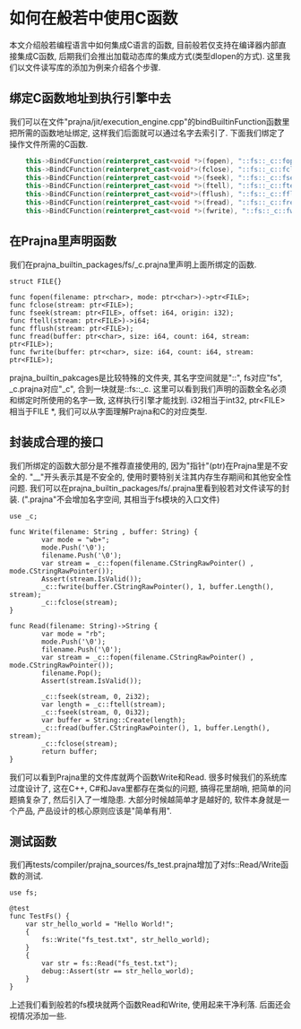 # 如何在般若中使用C函数

本文介绍般若编程语言中如何集成C语言的函数, 目前般若仅支持在编译器内部直接集成C函数, 后期我们会推出加载动态库的集成方式(类型dlopen的方式).
这里我们以文件读写库的添加为例来介绍各个步骤.

## 绑定C函数地址到执行引擎中去

我们可以在文件"prajna/jit/execution_engine.cpp"的bindBuiltinFunction函数里把所需的函数地址绑定, 这样我们后面就可以通过名字去索引了.
下面我们绑定了操作文件所需的C函数.

```c++
    this->BindCFunction(reinterpret_cast<void *>(fopen), "::fs::_c::fopen");
    this->BindCFunction(reinterpret_cast<void*>(fclose), "::fs::_c::fclose");
    this->BindCFunction(reinterpret_cast<void *>(fseek), "::fs::_c::fseek");
    this->BindCFunction(reinterpret_cast<void *>(ftell), "::fs::_c::ftell");
    this->BindCFunction(reinterpret_cast<void*>(fflush), "::fs::_c::fflush");
    this->BindCFunction(reinterpret_cast<void *>(fread), "::fs::_c::fread");
    this->BindCFunction(reinterpret_cast<void *>(fwrite), "::fs::_c::fwrite");
```

## 在Prajna里声明函数

我们在prajna_builtin_packages/fs/_c.prajna里声明上面所绑定的函数.

```prajna
struct FILE{}

func fopen(filename: ptr<char>, mode: ptr<char>)->ptr<FILE>;
func fclose(stream: ptr<FILE>);
func fseek(stream: ptr<FILE>, offset: i64, origin: i32);
func ftell(stream: ptr<FILE>)->i64;
func fflush(stream: ptr<FILE>);
func fread(buffer: ptr<char>, size: i64, count: i64, stream: ptr<FILE>);
func fwrite(buffer: ptr<char>, size: i64, count: i64, stream: ptr<FILE>);
```

prajna_builtin_pakcages是比较特殊的文件夹, 其名字空间就是"::", fs对应"fs", _c.prajna对应"_c", 合到一块就是::fs::_c.
这里可以看到我们声明的函数全名必须和绑定时所使用的名字一致, 这样执行引擎才能找到.
i32相当于int32, ptr\<FILE>相当于FILE *, 我们可以从字面理解Prajna和C的对应类型.

## 封装成合理的接口

我们所绑定的函数大部分是不推荐直接使用的, 因为"指针"(ptr)在Prajna里是不安全的.
"\__"开头表示其是不安全的, 使用时要特别关注其内存生存期间和其他安全性问题.
我们可以在prajna_builtin_packages/fs/.prajna里看到般若对文件读写的封装. (".prajna"不会增加名字空间, 其相当于fs模块的入口文件)

```prajna
use _c;

func Write(filename: String , buffer: String) {
        var mode = "wb+";
        mode.Push('\0');
        filename.Push('\0');
        var stream = _c::fopen(filename.CStringRawPointer() , mode.CStringRawPointer());
        Assert(stream.IsValid());
        _c::fwrite(buffer.CStringRawPointer(), 1, buffer.Length(), stream);
        _c::fclose(stream);
}

func Read(filename: String)->String {
        var mode = "rb";
        mode.Push('\0');
        filename.Push('\0');
        var stream = _c::fopen(filename.CStringRawPointer() , mode.CStringRawPointer());
        filename.Pop();
        Assert(stream.IsValid());

        _c::fseek(stream, 0, 2i32);
        var length = _c::ftell(stream);
        _c::fseek(stream, 0, 0i32);
        var buffer = String::Create(length);
        _c::fread(buffer.CStringRawPointer(), 1, buffer.Length(), stream);
        _c::fclose(stream);
        return buffer;
}

```

我们可以看到Prajna里的文件库就两个函数Write和Read. 很多时候我们的系统库过度设计了, 这在C++, C#和Java里都存在类似的问题, 搞得花里胡哨, 把简单的问题搞复杂了, 然后引入了一堆隐患. 大部分时候越简单才是越好的, 软件本身就是一个产品, 产品设计的核心原则应该是"简单有用".

## 测试函数

我们再tests/compiler/prajna_sources/fs_test.prajna增加了对fs::Read/Write函数的测试.

```prajna
use fs;

@test
func TestFs() {
    var str_hello_world = "Hello World!";
    {
        fs::Write("fs_test.txt", str_hello_world);
    }
    {
        var str = fs::Read("fs_test.txt");
        debug::Assert(str == str_hello_world);
    }
}
```

上述我们看到般若的fs模块就两个函数Read和Write, 使用起来干净利落. 后面还会视情况添加一些.
